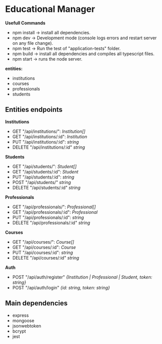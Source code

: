 # Educational Manager

**Usefull Commands**

* npm install -> install all dependencies. 
* npm dev -> Development mode (console logs errors and restart server on any file change).
* npm test -> Run the test of "application-tests" folder.
* npm build -> install all dependencies and compiles all typescript files.
* npm start -> runs the node server.

**entities:**

* institutions
* courses
* professionals
* students

## Entities endpoints

**Institutions**
- GET "/api/institutions/": *Institution[]*
- GET "/api/institutions/:id": *Institution*
- PUT "/api/institutions/:id": *string*
- DELETE "/api/institutions/:id" *string*

**Students**
- GET "/api/students/": *Student[]*
- GET "/api/students/:id": *Student*
- PUT "/api/students/:id": *string*
- POST "/api/students/" *string*
- DELETE "/api/students/:id" *string*

**Professionals**
- GET "/api/professionals/": *Professional[]*
- GET "/api/professionals/:id": *Professional*
- PUT "/api/professionals/:id": *string*
- DELETE "/api/professionals/:id" *string*

**Courses**
- GET "/api/courses/": *Course[]*
- GET "/api/courses/:id": *Course*
- PUT "/api/courses/:id": *string*
- DELETE "/api/courses/:id" *string*

**Auth**
- POST "/api/auth/register" *{Institution | Professional | Student, token: string}*
- POST "/api/auth/login" *{id: string, token: string}* 


## Main dependencies
- express
- mongoose
- jsonwebtoken
- bcrypt
- jest
